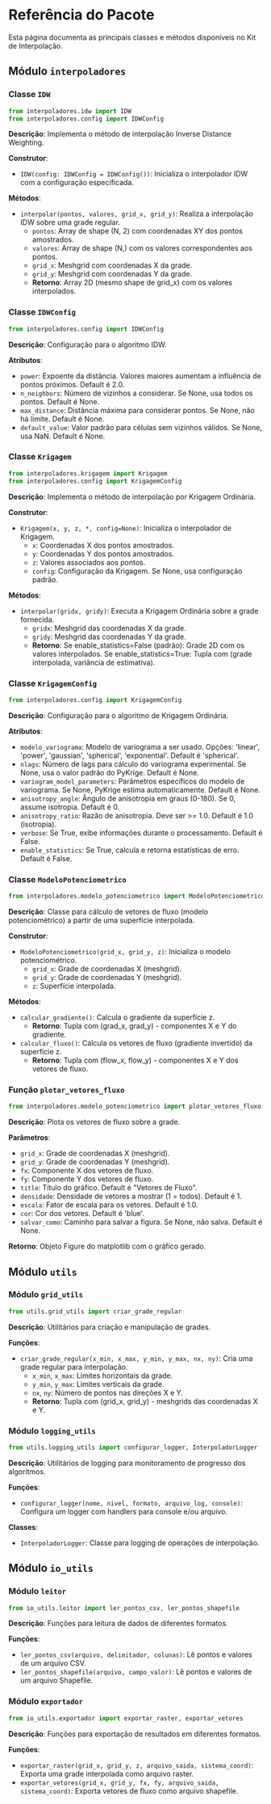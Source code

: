 # Referência do Pacote

Esta página documenta as principais classes e métodos disponíveis no Kit de Interpolação.

## Módulo `interpoladores`

### Classe `IDW`

```python
from interpoladores.idw import IDW
from interpoladores.config import IDWConfig
```

**Descrição**: Implementa o método de interpolação Inverse Distance Weighting.

**Construtor**:
- `IDW(config: IDWConfig = IDWConfig())`: Inicializa o interpolador IDW com a configuração especificada.

**Métodos**:
- `interpolar(pontos, valores, grid_x, grid_y)`: Realiza a interpolação IDW sobre uma grade regular.
  - `pontos`: Array de shape (N, 2) com coordenadas XY dos pontos amostrados.
  - `valores`: Array de shape (N,) com os valores correspondentes aos pontos.
  - `grid_x`: Meshgrid com coordenadas X da grade.
  - `grid_y`: Meshgrid com coordenadas Y da grade.
  - **Retorno**: Array 2D (mesmo shape de grid_x) com os valores interpolados.

### Classe `IDWConfig`

```python
from interpoladores.config import IDWConfig
```

**Descrição**: Configuração para o algoritmo IDW.

**Atributos**:
- `power`: Expoente da distância. Valores maiores aumentam a influência de pontos próximos. Default é 2.0.
- `n_neighbors`: Número de vizinhos a considerar. Se None, usa todos os pontos. Default é None.
- `max_distance`: Distância máxima para considerar pontos. Se None, não há limite. Default é None.
- `default_value`: Valor padrão para células sem vizinhos válidos. Se None, usa NaN. Default é None.

### Classe `Krigagem`

```python
from interpoladores.krigagem import Krigagem
from interpoladores.config import KrigagemConfig
```

**Descrição**: Implementa o método de interpolação por Krigagem Ordinária.

**Construtor**:
- `Krigagem(x, y, z, *, config=None)`: Inicializa o interpolador de Krigagem.
  - `x`: Coordenadas X dos pontos amostrados.
  - `y`: Coordenadas Y dos pontos amostrados.
  - `z`: Valores associados aos pontos.
  - `config`: Configuração da Krigagem. Se None, usa configuração padrão.

**Métodos**:
- `interpolar(gridx, gridy)`: Executa a Krigagem Ordinária sobre a grade fornecida.
  - `gridx`: Meshgrid das coordenadas X da grade.
  - `gridy`: Meshgrid das coordenadas Y da grade.
  - **Retorno**: Se enable_statistics=False (padrão): Grade 2D com os valores interpolados.
                Se enable_statistics=True: Tupla com (grade interpolada, variância de estimativa).

### Classe `KrigagemConfig`

```python
from interpoladores.config import KrigagemConfig
```

**Descrição**: Configuração para o algoritmo de Krigagem Ordinária.

**Atributos**:
- `modelo_variograma`: Modelo de variograma a ser usado. Opções: 'linear', 'power', 'gaussian', 'spherical', 'exponential'. Default é 'spherical'.
- `nlags`: Número de lags para cálculo do variograma experimental. Se None, usa o valor padrão do PyKrige. Default é None.
- `variogram_model_parameters`: Parâmetros específicos do modelo de variograma. Se None, PyKrige estima automaticamente. Default é None.
- `anisotropy_angle`: Ângulo de anisotropia em graus (0-180). Se 0, assume isotropia. Default é 0.
- `anisotropy_ratio`: Razão de anisotropia. Deve ser >= 1.0. Default é 1.0 (isotropia).
- `verbose`: Se True, exibe informações durante o processamento. Default é False.
- `enable_statistics`: Se True, calcula e retorna estatísticas de erro. Default é False.

### Classe `ModeloPotenciometrico`

```python
from interpoladores.modelo_potenciometrico import ModeloPotenciometrico
```

**Descrição**: Classe para cálculo de vetores de fluxo (modelo potenciométrico) a partir de uma superfície interpolada.

**Construtor**:
- `ModeloPotenciometrico(grid_x, grid_y, z)`: Inicializa o modelo potenciométrico.
  - `grid_x`: Grade de coordenadas X (meshgrid).
  - `grid_y`: Grade de coordenadas Y (meshgrid).
  - `z`: Superfície interpolada.

**Métodos**:
- `calcular_gradiente()`: Calcula o gradiente da superfície z.
  - **Retorno**: Tupla com (grad_x, grad_y) - componentes X e Y do gradiente.
- `calcular_fluxo()`: Calcula os vetores de fluxo (gradiente invertido) da superfície z.
  - **Retorno**: Tupla com (flow_x, flow_y) - componentes X e Y dos vetores de fluxo.

### Função `plotar_vetores_fluxo`

```python
from interpoladores.modelo_potenciometrico import plotar_vetores_fluxo
```

**Descrição**: Plota os vetores de fluxo sobre a grade.

**Parâmetros**:
- `grid_x`: Grade de coordenadas X (meshgrid).
- `grid_y`: Grade de coordenadas Y (meshgrid).
- `fx`: Componente X dos vetores de fluxo.
- `fy`: Componente Y dos vetores de fluxo.
- `title`: Título do gráfico. Default é "Vetores de Fluxo".
- `densidade`: Densidade de vetores a mostrar (1 = todos). Default é 1.
- `escala`: Fator de escala para os vetores. Default é 1.0.
- `cor`: Cor dos vetores. Default é 'blue'.
- `salvar_como`: Caminho para salvar a figura. Se None, não salva. Default é None.

**Retorno**: Objeto Figure do matplotlib com o gráfico gerado.

## Módulo `utils`

### Módulo `grid_utils`

```python
from utils.grid_utils import criar_grade_regular
```

**Descrição**: Utilitários para criação e manipulação de grades.

**Funções**:
- `criar_grade_regular(x_min, x_max, y_min, y_max, nx, ny)`: Cria uma grade regular para interpolação.
  - `x_min`, `x_max`: Limites horizontais da grade.
  - `y_min`, `y_max`: Limites verticais da grade.
  - `nx`, `ny`: Número de pontos nas direções X e Y.
  - **Retorno**: Tupla com (grid_x, grid_y) - meshgrids das coordenadas X e Y.

### Módulo `logging_utils`

```python
from utils.logging_utils import configurar_logger, InterpoladorLogger
```

**Descrição**: Utilitários de logging para monitoramento de progresso dos algoritmos.

**Funções**:
- `configurar_logger(nome, nivel, formato, arquivo_log, console)`: Configura um logger com handlers para console e/ou arquivo.

**Classes**:
- `InterpoladorLogger`: Classe para logging de operações de interpolação.

## Módulo `io_utils`

### Módulo `leitor`

```python
from io_utils.leitor import ler_pontos_csv, ler_pontos_shapefile
```

**Descrição**: Funções para leitura de dados de diferentes formatos.

**Funções**:
- `ler_pontos_csv(arquivo, delimitador, colunas)`: Lê pontos e valores de um arquivo CSV.
- `ler_pontos_shapefile(arquivo, campo_valor)`: Lê pontos e valores de um arquivo Shapefile.

### Módulo `exportador`

```python
from io_utils.exportador import exportar_raster, exportar_vetores
```

**Descrição**: Funções para exportação de resultados em diferentes formatos.

**Funções**:
- `exportar_raster(grid_x, grid_y, z, arquivo_saida, sistema_coord)`: Exporta uma grade interpolada como arquivo raster.
- `exportar_vetores(grid_x, grid_y, fx, fy, arquivo_saida, sistema_coord)`: Exporta vetores de fluxo como arquivo shapefile.
